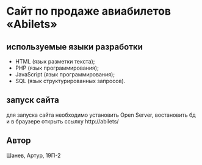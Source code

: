 # Сайт по продаже авиабилетов «Abilets»
## используемые языки разработки
- HTML (язык разметки текста);
- PHP (язык программирования);
- JavaScript (язык программирования);
- SQL (язык структурированных запросов).
## запуск сайта
для запуска сайта необходимо установить Open Server, востановить бд и в браузере открыть ссылку http://abilets/ 
## Автор
Шанев, Артур, 19П-2
